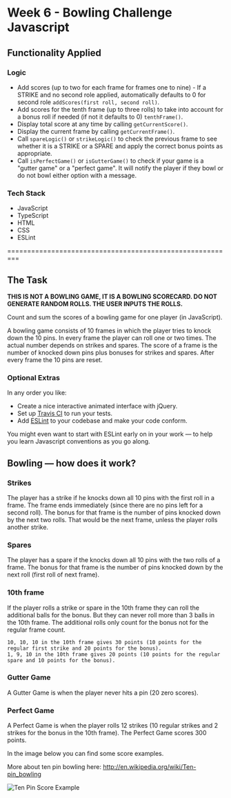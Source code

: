 
Week 6 - Bowling Challenge Javascript
=================

## Functionality Applied
### Logic
* Add scores (up to two for each frame for frames one to nine) - If a STRIKE and no second role applied, automatically defaults to 0 for second role ``` addScores(first roll, second roll) ```.
* Add scores for the tenth frame (up to three rolls) to take into account for a bonus roll if needed (if not it defaults to 0) ``` tenthFrame() ```.
* Display total score at any time by calling ``` getCurrentScore() ```.
* Display the current frame by calling ``` getCurrentFrame() ```.
* Call ``` spareLogic() ``` or ``` strikeLogic() ``` to check the previous frame to see whether it is a STRIKE or a SPARE and apply the correct bonus points as appropriate.
* Call ``` isPerfectGame() ``` or ``` isGutterGame() ``` to check if your game is a "gutter game" or a "perfect game". It will notify the player if they bowl or do not bowl either option with a message.

### Tech Stack
* JavaScript
* TypeScript
* HTML
* CSS
* ESLint

=========================================================
## The Task

**THIS IS NOT A BOWLING GAME, IT IS A BOWLING SCORECARD. DO NOT GENERATE RANDOM ROLLS. THE USER INPUTS THE ROLLS.**

Count and sum the scores of a bowling game for one player (in JavaScript).

A bowling game consists of 10 frames in which the player tries to knock down the 10 pins. In every frame the player can roll one or two times. The actual number depends on strikes and spares. The score of a frame is the number of knocked down pins plus bonuses for strikes and spares. After every frame the 10 pins are reset.

### Optional Extras

In any order you like:

* Create a nice interactive animated interface with jQuery.
* Set up [Travis CI](https://travis-ci.org) to run your tests.
* Add [ESLint](http://eslint.org/) to your codebase and make your code conform.

You might even want to start with ESLint early on in your work — to help you
learn Javascript conventions as you go along.

## Bowling — how does it work?

### Strikes

The player has a strike if he knocks down all 10 pins with the first roll in a frame. The frame ends immediately (since there are no pins left for a second roll). The bonus for that frame is the number of pins knocked down by the next two rolls. That would be the next frame, unless the player rolls another strike.

### Spares

The player has a spare if the knocks down all 10 pins with the two rolls of a frame. The bonus for that frame is the number of pins knocked down by the next roll (first roll of next frame).

### 10th frame

If the player rolls a strike or spare in the 10th frame they can roll the additional balls for the bonus. But they can never roll more than 3 balls in the 10th frame. The additional rolls only count for the bonus not for the regular frame count.

    10, 10, 10 in the 10th frame gives 30 points (10 points for the regular first strike and 20 points for the bonus).
    1, 9, 10 in the 10th frame gives 20 points (10 points for the regular spare and 10 points for the bonus).

### Gutter Game

A Gutter Game is when the player never hits a pin (20 zero scores).

### Perfect Game

A Perfect Game is when the player rolls 12 strikes (10 regular strikes and 2 strikes for the bonus in the 10th frame). The Perfect Game scores 300 points.

In the image below you can find some score examples.

More about ten pin bowling here: http://en.wikipedia.org/wiki/Ten-pin_bowling

![Ten Pin Score Example](images/example_ten_pin_scoring.png)

